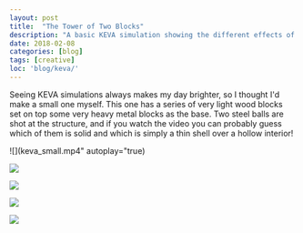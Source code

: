 ```yaml
---
layout: post
title:  "The Tower of Two Blocks"
description: "A basic KEVA simulation showing the different effects of two block materials."
date: 2018-02-08
categories: [blog]
tags: [creative]
loc: 'blog/keva/'
---
```


Seeing KEVA simulations always makes my day brighter, so I thought I'd make a small one myself. This one
has a series of very light wood blocks set on top some very heavy metal blocks as the base. Two steel balls
are shot at the structure, and if you watch the video you can probably guess which of them is solid 
and which is simply a thin shell over a hollow interior!

![](keva_small.mp4" autoplay="true)


![](0000.jpg)


![](0111.jpg)


![](0214.jpg)


![](0300.jpg)



